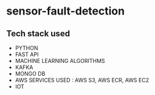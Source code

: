 # sensor-fault-detection
## Tech stack used
- PYTHON
- FAST API
- MACHINE LEARNING ALGORITHMS
- KAFKA
- MONGO DB
- AWS SERVICES USED : AWS S3, AWS ECR, AWS EC2
- IOT
